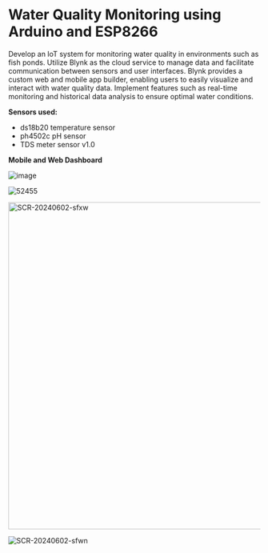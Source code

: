 # Water Quality Monitoring using Arduino and ESP8266

Develop an IoT system for monitoring water quality in environments such as fish ponds. Utilize Blynk as the cloud service to manage data and facilitate communication between sensors and user interfaces. Blynk provides a custom web and mobile app builder, enabling users to easily visualize and interact with water quality data. Implement features such as real-time monitoring and historical data analysis to ensure optimal water conditions.

**Sensors used:**
- ds18b20 temperature sensor
- ph4502c pH sensor
- TDS meter sensor v1.0

**Mobile and Web Dashboard**

![image](https://github.com/ikhsanurasidb/Water-Quality-Monitoring-ArduinoESP8266/assets/151383202/ec4af857-bfcc-4afa-b664-c4e2f456e9e4)

![52455](https://github.com/ikhsanurasidb/Water-Quality-Monitoring-ArduinoESP8266/assets/151383202/20cfecf3-2c28-433f-8f08-69c842d5ee4c) 

<img width="654" alt="SCR-20240602-sfxw" src="https://github.com/ikhsanurasidb/Water-Quality-Monitoring-ArduinoESP8266/assets/151383202/77d0dfee-e0e0-420e-9283-08e4f190bcb7">

![SCR-20240602-sfwn](https://github.com/ikhsanurasidb/Water-Quality-Monitoring-ArduinoESP8266/assets/151383202/866c4300-17cb-4910-a17d-ed598dfbe29f)

